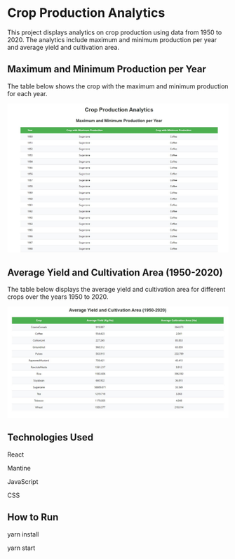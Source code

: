 # Crop Production Analytics

This project displays analytics on crop production using data from 1950 to 2020. The analytics include maximum and minimum production per year and average yield and cultivation area.

## Maximum and Minimum Production per Year

The table below shows the crop with the maximum and minimum production for each year.

![Maximum and Minimum Production per Year](public/images/table1.jpg)

## Average Yield and Cultivation Area (1950-2020)

The table below displays the average yield and cultivation area for different crops over the years 1950 to 2020.

![Average Yield and Cultivation Area](public/images/table2.jpg)

## Technologies Used

React

Mantine

JavaScript

CSS

## How to Run

yarn install

yarn start
